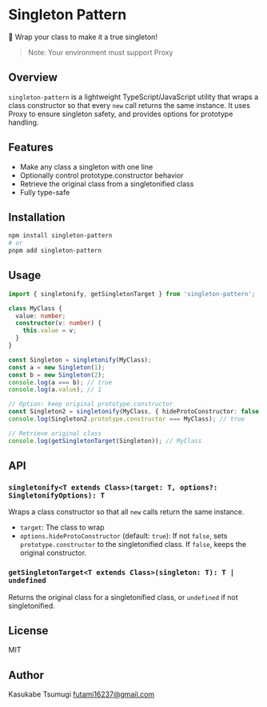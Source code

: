 # Singleton Pattern

🦄 Wrap your class to make it a true singleton!

> Note: Your environment must support Proxy

## Overview

`singleton-pattern` is a lightweight TypeScript/JavaScript utility that wraps a class constructor so that every `new` call returns the same instance. It uses Proxy to ensure singleton safety, and provides options for prototype handling.

## Features

- Make any class a singleton with one line
- Optionally control prototype.constructor behavior
- Retrieve the original class from a singletonified class
- Fully type-safe

## Installation

```bash
npm install singleton-pattern
# or
pnpm add singleton-pattern
```

## Usage

```typescript
import { singletonify, getSingletonTarget } from 'singleton-pattern';

class MyClass {
  value: number;
  constructor(v: number) {
    this.value = v;
  }
}

const Singleton = singletonify(MyClass);
const a = new Singleton(1);
const b = new Singleton(2);
console.log(a === b); // true
console.log(a.value); // 1

// Option: keep original prototype.constructor
const Singleton2 = singletonify(MyClass, { hideProtoConstructor: false });
console.log(Singleton2.prototype.constructor === MyClass); // true

// Retrieve original class
console.log(getSingletonTarget(Singleton)); // MyClass
```

## API

### `singletonify<T extends Class>(target: T, options?: SingletonifyOptions): T`

Wraps a class constructor so that all `new` calls return the same instance.

- `target`: The class to wrap
- `options.hideProtoConstructor` (default: `true`): If not `false`, sets `prototype.constructor` to the singletonified class. If `false`, keeps the original constructor.

### `getSingletonTarget<T extends Class>(singleton: T): T | undefined`

Returns the original class for a singletonified class, or `undefined` if not singletonified.

## License

MIT

## Author

Kasukabe Tsumugi <futami16237@gmail.com>
